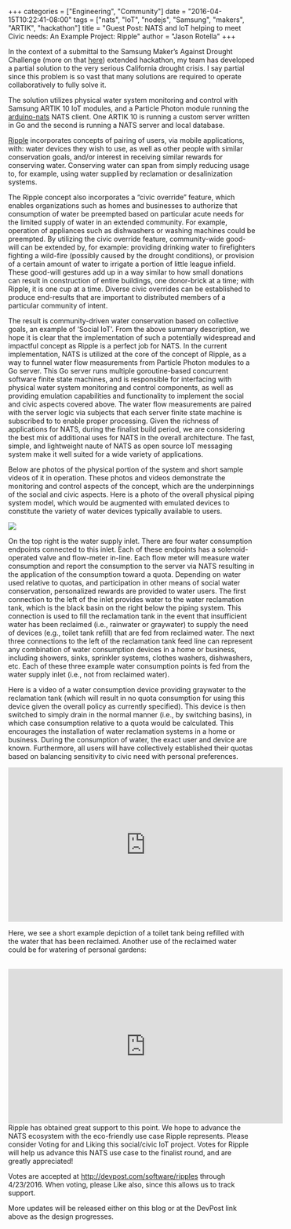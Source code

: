 +++
categories = ["Engineering", "Community"]
date = "2016-04-15T10:22:41-08:00"
tags = ["nats", "IoT", "nodejs", "Samsung", "makers", "ARTIK", "hackathon"]
title = "Guest Post: NATS and IoT helping to meet Civic needs: An Example Project: Ripple"
author = "Jason Rotella"
+++

In the context of a submittal to the Samsung Maker’s Against Drought Challenge (more on that [here](http://artik.devpost.com/)) extended hackathon, my team has developed a partial solution to the very serious California drought crisis. I say partial since this problem is so vast that many solutions are required to operate collaboratively to fully solve it.

The solution utilizes physical water system monitoring and control with Samsung ARTIK 10 IoT modules, and a Particle Photon module running the [arduino-nats](https://github.com/joshglendenning/arduino-nats)  NATS client. One ARTIK 10 is running a custom server written in Go and the second is running a NATS server and local database.

[Ripple](http://devpost.com/software/ripples) incorporates concepts of pairing of users, via mobile applications, with: water devices they wish to use, as well as other people with similar conservation goals, and/or interest in receiving similar rewards for conserving water. Conserving water can span from simply reducing usage to, for example, using water supplied by reclamation or desalinization systems.

The Ripple concept also incorporates a “civic override” feature, which enables organizations such as homes and businesses to authorize that consumption of water be preempted based on particular acute needs for the limited supply of water in an extended community. For example, operation of appliances such as dishwashers or washing machines could be preempted. By utilizing the civic override feature, community-wide good-will can be extended by, for example: providing drinking water to firefighters fighting a wild-fire (possibly caused by the drought conditions), or provision of a certain amount of water to irrigate a portion of little league infield. These good-will gestures add up in a way similar to how small donations can result in construction of entire buildings, one donor-brick at a time; with Ripple, it is one cup at a time. Diverse civic overrides can be established to produce end-results that are important to distributed members of a particular community of intent.

The result is community-driven water conservation based on collective goals, an example of ‘Social IoT’.
From the above summary description, we hope it is clear that the implementation of such a potentially widespread and impactful concept as Ripple is a perfect job for NATS. In the current implementation, NATS is utilized at the core of the concept of Ripple, as a way to funnel water flow measurements from Particle Photon modules to a Go server. This Go server runs multiple goroutine-based concurrent software finite state machines, and is responsible for interfacing with physical water system monitoring and control components, as well as providing emulation capabilities and functionality to implement the social and civic aspects covered above. The water flow measurements are paired with the server logic via subjects that each server finite state machine is subscribed to to enable proper processing. Given the richness of applications for NATS, during the finalist build period, we are considering the best mix of additional uses for NATS in the overall architecture. The fast, simple, and lightweight naute of NATS as open source IoT messaging system make it well suited for a wide variety of applications.

Below are photos of the physical portion of the system and short sample videos of it in operation. These photos and videos demonstrate the monitoring and control aspects of the concept, which are the underpinnings of the social and civic aspects.
Here is a photo of the overall physical piping system model, which would be augmented with emulated devices to constitute the variety of water devices typically available to users.

<img class="img-responsive center-block" src="/img/blog/micronats/RipplePicture.jpeg">

On the top right is the water supply inlet. There are four water consumption endpoints connected to this inlet. Each of these endpoints has a solenoid-operated valve and flow-meter in-line. Each flow meter will measure water consumption and report the consumption to the server via NATS resulting in the application of the consumption toward a quota. Depending on water used relative to quotas, and participation in other means of social water conservation, personalized rewards are provided to water users.
The first connection to the left of the inlet provides water to the water reclamation tank, which is the black basin on the right below the piping system. This connection is used to fill the reclamation tank in the event that insufficient water has been reclaimed (i.e., rainwater or graywater) to supply the need of devices (e.g., toilet tank refill) that are fed from reclaimed water.
The next three connections to the left of the reclamation tank feed line can represent any combination of water consumption devices in a home or business, including showers, sinks, sprinkler systems, clothes washers, dishwashers, etc. Each of these three example water consumption points is fed from the water supply inlet (i.e., not from reclaimed water).

Here is a video of a water consumption device providing graywater to the reclamation tank (which will result in no quota consumption for using this device given the overall policy as currently specified). This device is then switched to simply drain in the normal manner (i.e., by switching basins), in which case consumption relative to a quota would be calculated. This encourages the installation of water reclamation systems in a home or business. During the consumption of water, the exact user and device are known. Furthermore, all users will have collectively established their quotas based on balancing sensitivity to civic need with personal preferences.

<iframe width="560" height="315" src="https://www.youtube.com/embed/f8c6g1DOMcY" frameborder="0" allowfullscreen></iframe>


Here, we see a short example depiction of a toilet tank being refilled with the water that has been reclaimed. Another use of the reclaimed water could be for watering of personal gardens:

<br>
<iframe width="560" height="315" src="https://www.youtube.com/embed/7X4SGwogauA" frameborder="0" allowfullscreen></iframe>

<br>
Ripple has obtained great support to this point. We hope to advance the NATS ecosystem with the eco-friendly use case Ripple represents.
Please consider Voting for and Liking this social/civic IoT project. Votes for Ripple will help us advance this NATS use case to the finalist round, and are greatly appreciated!

Votes are accepted at http://devpost.com/software/ripples through 4/23/2016. When voting, please Like also, since this allows us to track support.

More updates will be released either on this blog or at the DevPost link above as the design progresses.
